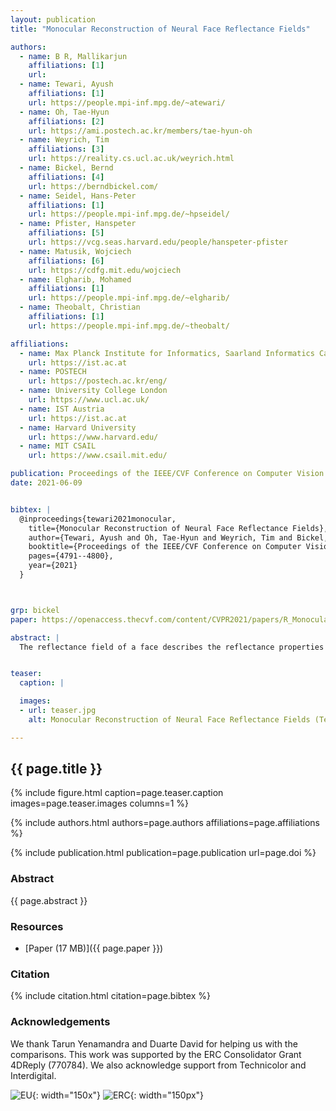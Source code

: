 ```yaml
---
layout: publication
title: "Monocular Reconstruction of Neural Face Reflectance Fields"

authors:
  - name: B R, Mallikarjun 
    affiliations: [1]
    url: 
  - name: Tewari, Ayush
    affiliations: [1]
    url: https://people.mpi-inf.mpg.de/~atewari/
  - name: Oh, Tae-Hyun
    affiliations: [2]
    url: https://ami.postech.ac.kr/members/tae-hyun-oh
  - name: Weyrich, Tim
    affiliations: [3]
    url: https://reality.cs.ucl.ac.uk/weyrich.html
  - name: Bickel, Bernd
    affiliations: [4]
    url: https://berndbickel.com/
  - name: Seidel, Hans-Peter
    affiliations: [1]
    url: https://people.mpi-inf.mpg.de/~hpseidel/
  - name: Pfister, Hanspeter
    affiliations: [5]
    url: https://vcg.seas.harvard.edu/people/hanspeter-pfister
  - name: Matusik, Wojciech
    affiliations: [6]
    url: https://cdfg.mit.edu/wojciech
  - name: Elgharib, Mohamed
    affiliations: [1]
    url: https://people.mpi-inf.mpg.de/~elgharib/
  - name: Theobalt, Christian
    affiliations: [1]
    url: https://people.mpi-inf.mpg.de/~theobalt/

affiliations:
  - name: Max Planck Institute for Informatics, Saarland Informatics Campus
    url: https://ist.ac.at
  - name: POSTECH
    url: https://postech.ac.kr/eng/
  - name: University College London
    url: https://www.ucl.ac.uk/
  - name: IST Austria
    url: https://ist.ac.at
  - name: Harvard University
    url: https://www.harvard.edu/
  - name: MIT CSAIL
    url: https://www.csail.mit.edu/    

publication: Proceedings of the IEEE/CVF Conference on Computer Vision and Pattern Recognition
date: 2021-06-09


bibtex: |
  @inproceedings{tewari2021monocular,
    title={Monocular Reconstruction of Neural Face Reflectance Fields},
    author={Tewari, Ayush and Oh, Tae-Hyun and Weyrich, Tim and Bickel, Bernd and Seidel, Hans-Peter and Pfister, Hanspeter and Matusik, Wojciech and Elgharib, Mohamed and Theobalt, Christian and others},
    booktitle={Proceedings of the IEEE/CVF Conference on Computer Vision and Pattern Recognition},
    pages={4791--4800},
    year={2021}
  }



grp: bickel
paper: https://openaccess.thecvf.com/content/CVPR2021/papers/R_Monocular_Reconstruction_of_Neural_Face_Reflectance_Fields_CVPR_2021_paper.pdf

abstract: |
  The reflectance field of a face describes the reflectance properties responsible for complex lighting effects including diffuse, specular, inter-reflection and self shadowing. Most existing methods for estimating the face reflectance from a monocular image assume faces to be diffuse with very few approaches adding a specular component. This still leaves out important perceptual aspects of reflectance as higher-order global illumination effects and self-shadowing are not modeled. We present a new neural representation for face reflectance where we can estimate all components of the reflectance responsible for the final appearance from a single monocular image. Instead of modeling each component of the reflectance separately using parametric models, our neural representation allows us to generate a basis set of faces in a geometric deformation-invariant space, parameterized by the input light direction, viewpoint and face geometry. We learn to reconstruct this reflectance field of a face just from a monocular image, which can be used to render the face from any viewpoint in any light condition. Our method is trained on a light-stage training dataset, which captures 300 people illuminated with 150 light conditions from 8 viewpoints. We show that our method outperforms existing monocular reflectance reconstruction methods, in terms of photorealism due to better capturing of physical premitives, such as sub-surface scattering, specularities, self-shadows and other higher-order effects.


teaser:
  caption: |

  images:
  - url: teaser.jpg
    alt: Monocular Reconstruction of Neural Face Reflectance Fields (Teaser Image)

---
```


## {{ page.title }}

{% include figure.html caption=page.teaser.caption images=page.teaser.images columns=1 %}

{% include authors.html authors=page.authors affiliations=page.affiliations %}

{% include publication.html publication=page.publication url=page.doi %}

### Abstract

{{ page.abstract }}

### Resources

* [Paper (17 MB)]({{ page.paper }})

<!--
* [Official publisher page]({{page.doi}}) &nbsp; [![ACM](ACM_logo.svg){: width="40x"}]({{page.doi}})
-->

### Citation

{% include citation.html citation=page.bibtex %}


### Acknowledgements
We thank Tarun Yenamandra and Duarte David for helping us with the comparisons. This work was supported by the ERC Consolidator Grant 4DReply (770784). We also acknowledge support from Technicolor and Interdigital.

![EU](flag_yellow_low.jpg){: width="150x"}
![ERC](LOGO-ERC.jpg){: width="150px"}
